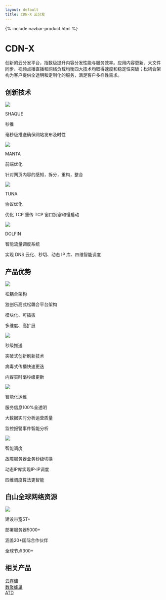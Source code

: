 ```yaml
---
layout: default
title: CDN-X 云分发
---
```


{% include navbar-product.html %}
<div class="cdn-banner technology-banner">
    <div class="technology-banner-info">
        <h1>CDN-X</h1>
        <p>创新的云分发平台，指数级提升内容分发性能与服务效率。应用内容更新、大文件同步、视频点播直播和网络负载均衡四大技术均取得速度和稳定性突破；松耦合架构为客户提供全透明和定制化的服务，满足客户多样性需求。</p>
    </div>
</div>
<div class="cdn-technology container">
    <h2 class="cdn-technology-title">创新技术</h2>
    <div class="col-md-3 col-xs-6 cdn-technology-item">
        <img src="{{ site.baseurl }}/public/image/cdn/cdn-technology-1.png">
        <p class="cdn-technology-item-title">SHAQUE</p>
        <p class="cdn-technology-item-title">秒推</p>
        <p class="cdn-technology-item-info">毫秒级推送确保网站发布及时性</p>
    </div>
    <div class="col-md-3 col-xs-6 cdn-technology-item">
        <img src="{{ site.baseurl }}/public/image/cdn/cdn-technology-2.png">
        <p class="cdn-technology-item-title">MANTA</p>
        <p class="cdn-technology-item-title">前端优化</p>
        <p class="cdn-technology-item-info">针对网页内容的感知，拆分，重构，整合</p>
    </div>
    <div class="col-md-3 col-xs-6 cdn-technology-item">
        <img src="{{ site.baseurl }}/public/image/cdn/cdn-technology-3.png">
        <p class="cdn-technology-item-title">TUNA</p>
        <p class="cdn-technology-item-title">协议优化</p>
        <p class="cdn-technology-item-info">优化 TCP 重传 TCP 窗口拥塞和慢启动</p>
    </div>
    <div class="col-md-3 col-xs-6 cdn-technology-item">
        <img src="{{ site.baseurl }}/public/image/cdn/cdn-technology-4.png">
        <p class="cdn-technology-item-title">DOLFIN</p>
        <p class="cdn-technology-item-title">智能流量调度系统</p>
        <p class="cdn-technology-item-info">实现 DNS 云化、秒切、动态 IP 库、四维智能调度</p>
    </div>
</div>
<div class="product-technology-advantage container">
    <h2 class="product-technology-advantage-title">产品优势</h2>
    <div class="col-md-3 col-xs-6 product-technology-advantage-item">
        <div class="product-technology-advantage-item-imgbox"><img src="{{ site.baseurl }}/public/image/cdn/cdn-advantage-1.png"></div>
        <p class="product-technology-advantage-item-title">松耦合架构</p>
        <p class="product-technology-advantage-item-info">独创乐高式松耦合平台架构</p>
        <p class="product-technology-advantage-item-info">模块化、可插拔</p>
        <p class="product-technology-advantage-item-info">多维度、高扩展</p>
    </div>
    <div class="col-md-3 col-xs-6 product-technology-advantage-item">
        <div class="product-technology-advantage-item-imgbox"><img src="{{ site.baseurl }}/public/image/cdn/cdn-advantage-2.png"></div>
        <p class="product-technology-advantage-item-title">秒级推送</p>
        <p class="product-technology-advantage-item-info">突破式创新刷新技术</p>
        <p class="product-technology-advantage-item-info">病毒式传播快速更迭</p>
        <p class="product-technology-advantage-item-info">内容实时毫秒级更新</p>
    </div>
    <div class="col-md-3 col-xs-6 product-technology-advantage-item">
        <div class="product-technology-advantage-item-imgbox"><img src="{{ site.baseurl }}/public/image/cdn/cdn-advantage-3.png"></div>
        <p class="product-technology-advantage-item-title">智能化运维</p>
        <p class="product-technology-advantage-item-info">服务信息100%全透明</p>
        <p class="product-technology-advantage-item-info">大数据实时分析运营质量</p>
        <p class="product-technology-advantage-item-info">监控报警事件智能分析</p>
    </div>
    <div class="col-md-3 col-xs-6 product-technology-advantage-item">
        <div class="product-technology-advantage-item-imgbox"><img src="{{ site.baseurl }}/public/image/cdn/cdn-advantage-4.png"></div>
        <p class="product-technology-advantage-item-title">智能调度</p>
        <p class="product-technology-advantage-item-info">故障服务器业务秒级切换</p>
        <p class="product-technology-advantage-item-info">动态IP库实现IP-IP调度</p>
        <p class="product-technology-advantage-item-info">四维调度算法更智能</p>
    </div>
</div>
<div class="cdn-network-resource container">
    <h2>白山全球网络资源</h2>
    <img src="{{ site.baseurl }}/public/image/cdn/cdn-network-resource.png">
    <p class="col-sm-6 col-lg-3">建设带宽5T+</p>
    <p class="col-sm-6 col-lg-3">部署服务器5000+</p>
    <p class="col-sm-6 col-lg-3">涵盖20+国际合作伙伴</p>
    <p class="col-sm-6 col-lg-3">全球节点300+</p>
</div>
<div class="relative-product container">
    <h2 class="relative-product-title">相关产品</h2>
    <div class="col-sm-4"><a href="{{ site.baseurl }}{% post_url 2018-04-08-technology-cwn-x %}" class="relative-product-cwn">云存储</a></div>
    <div class="col-sm-4"><a href="{{ site.baseurl }}{% post_url 2018-04-08-technology-fengchao %}" class="relative-product-shujufengchao">数聚蜂巢</a></div>
    <div class="col-sm-4"><a href="{{ site.baseurl }}{% post_url 2018-04-08-technology-atd %}" class="relative-product-atd">ATD</a></div>
</div>
<div class="clean"></div>
